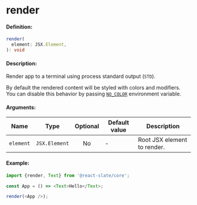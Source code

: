 # render

#### Definition:

```ts
render(
  element: JSX.Element,
): void
```

#### Description:

Render app to a terminal using process standard output (`STD`).

By default the rendered content will be styled with colors and modifiers. You can disable this behavior by passing [`NO_COLOR`](https://no-color.org/) environment variable.

#### Arguments:

| Name      | Type          | Optional | Default value | Description                 |
| --------- | ------------- | :------: | ------------- | --------------------------- |
| `element` | `JSX.Element` |    No    | -             | Root JSX element to render. |

#### Example:

```js
import {render, Text} from '@react-slate/core';

const App = () => <Text>Hello</Text>;

render(<App />);
```
